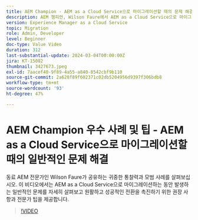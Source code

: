 ```yaml
---
title: AEM Champion - AEM as a Cloud Service으로 마이그레이션할 때의 문제 해결
description: AEM 챔피언, Wilson Faure에서 AEM as a Cloud Service으로 마이그레이션할 때 일반적인 문제를 해결하는 데 필요한 전문가의 조언을 얻으십시오.
version: Experience Manager as a Cloud Service
topic: Migration
role: Admin, Developer
level: Beginner
doc-type: Value Video
duration: 312
last-substantial-update: 2024-03-04T00:00:00Z
jira: KT-15082
thumbnail: 3427673.jpeg
exl-id: 7aacef40-9f89-4a55-a840-8542cbf9b110
source-git-commit: 2a628f89f602371c02db5204956d9397f306bdb8
workflow-type: tm+mt
source-wordcount: '93'
ht-degree: 47%

---
```


# AEM Champion 우수 사례 및 팁 - AEM as a Cloud Service으로 마이그레이션할 때의 일반적인 문제 해결

동료 AEM 전문가인 Wilson Faure가 공유하는 귀중한 통찰력과 모범 사례를 살펴보십시오. 이 비디오에서는 AEM as a Cloud Service으로 마이그레이션하는 동안 발생하는 일반적인 문제를 자세히 살펴보고 원활하고 성공적인 전환을 촉진하기 위한 권장 사항과 전문가 팁을 제공합니다.

>[!VIDEO](https://video.tv.adobe.com/v/3427673/?learn=on)
